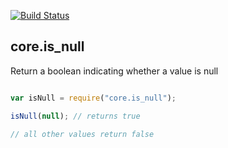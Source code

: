 [![Build Status](https://travis-ci.org/bakasho-libs/core.is_null.svg?branch=master)](https://travis-ci.org/bakasho-libs/core.is_null)

## core.is_null

Return a boolean indicating whether a value is null

```javascript

var isNull = require("core.is_null");

isNull(null); // returns true

// all other values return false

```
